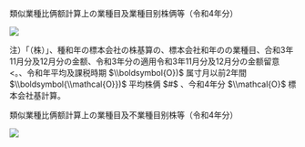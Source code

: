 類似業種比俩额計算上の業種目及業種目别株俩等（令和4年分）

![](https://www.nta.go.jp/tmp/8183b55f-6241-4f07-8470-38d6d984c000/images/e91eb86bc9fd3f55dc281ecca6d4f2a85e5265a8a2ae2c8f58c3f4b95f62c933.jpg)

注）「（株）」、種和年の標本会社の株基算の、標本会社和年のの業種目、合和3年11月分及12月分の金额、令和3年分の適用令和3年11月分及12月分の金额留意<。、令和年平均及課税時期 $\\boldsymbol{O})$ 属寸月以前2年間 $\\boldsymbol{\\mathcal{O}})$ 平均株俩 $#$ 、今和4年分 $\\mathcal{O}$ 標本会社基計算。

類似業種比俩额計算上の業種目及不業種目别株等（令和4年分）

![](https://www.nta.go.jp/tmp/8183b55f-6241-4f07-8470-38d6d984c000/images/8c3f9d0b35af93c0b566e7cf5a66a7193f51ff7002ab4b76cf52560b957e6329.jpg)